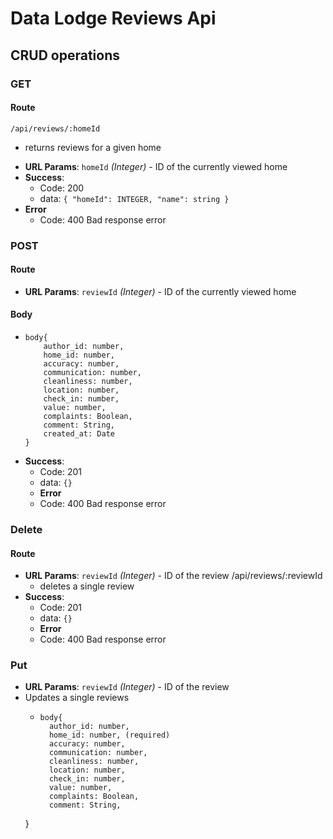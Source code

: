 # Data Lodge Reviews Api 
## CRUD operations 

### GET
#### Route
    /api/reviews/:homeId
  - returns reviews for a given home 
* **URL Params**: `homeId` _(Integer)_ - ID of the currently viewed home
* **Success**: 
  * Code: 200
  * data: `{
	"homeId": INTEGER,
  "name": string
}`
* **Error**
  * Code: 400 Bad response error 
### POST 
#### Route
  * **URL Params**: `reviewId` _(Integer)_ - ID of the currently viewed home
#### Body
  *     body{
            author_id: number,
            home_id: number,
            accuracy: number,
            communication: number,
            cleanliness: number,
            location: number,
            check_in: number,
            value: number,
            complaints: Boolean,
            comment: String,
            created_at: Date
        }
* **Success**: 
  * Code: 201
  * data: `{}`
  * **Error**
  * Code: 400 Bad response error 
### Delete 
#### Route
* **URL Params**: `reviewId` _(Integer)_ - ID of the review
    /api/reviews/:reviewId
    - deletes a single review
* **Success**: 
  * Code: 201
  * data: `{}`
  * **Error**
  * Code: 400 Bad response error 
  
### Put
  * **URL Params**: `reviewId` _(Integer)_ - ID of the review
  * Updates a single reviews
    *     body{
            author_id: number, 
            home_id: number, (required)
            accuracy: number,
            communication: number,
            cleanliness: number,
            location: number,
            check_in: number,
            value: number,
            complaints: Boolean,
            comment: String,
    }